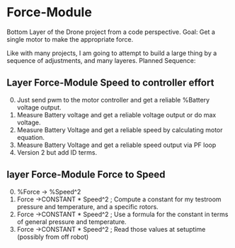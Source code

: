 # Force-Module
Bottom Layer of the Drone project from a code perspective.
Goal: Get a single motor to make the appropriate force.

Like with many projects, I am going to attempt to build a large thing by a sequence of adjustments, and many layeres.
Planned Sequence:
## Layer Force-Module Speed to controller effort
0.  Just send pwm to the motor controller and get a reliable %Battery voltage output.
1.  Measure Battery voltage and get a reliable voltage output or do max voltage.
2.  Measure Battery Voltage and get a reliable speed by calculating motor equation.
3.  Measure Battery Voltage and get a reliable speed output via PF loop
4.  Version 2 but add ID terms.
## layer Force-Module Force to Speed
0.  %Force -> %Speed^2
1.  Force ->CONSTANT * Speed^2 ; Compute a constant for my testroom pressure and temperature, and a specific rotors.
2.  Force ->CONSTANT * Speed^2 ; Use a formula for the constant in terms of general pressure and temperature.
3.  Force ->CONSTANT * Speed^2 ; Read those values at setuptime (possibly from off robot)
